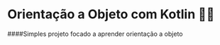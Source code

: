 # Orientação a Objeto com Kotlin :man_technologist:

####Simples projeto focado a aprender orientação a objeto
